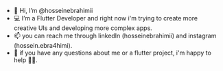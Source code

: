 - 👋 Hi, I’m @hosseinebrahimii
- 💻 I’m a Flutter Developer and right now i'm trying to create more creative UIs and developing more complex apps.
- 📫 you can reach me through linkedIn (hosseinebrahimii) and instagram (hossein.ebra4himi).
- 💞️ if you have any questions about me or a flutter project, i'm happy to help 🤚🏼.


<!---
hosseinebrahimii/hosseinebrahimii is a ✨ special ✨ repository because its `README.md` (this file) appears on your GitHub profile.
You can click the Preview link to take a look at your changes.
--->
